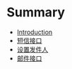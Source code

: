 # Summary

* [Introduction](README.md)
* [短信接口](./sms.md)
* [设置发件人](add-sender.md)
* [邮件接口](email.md)

